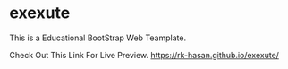 # exexute
This is a Educational BootStrap Web Teamplate.

Check Out This Link For Live Preview. https://rk-hasan.github.io/exexute/
